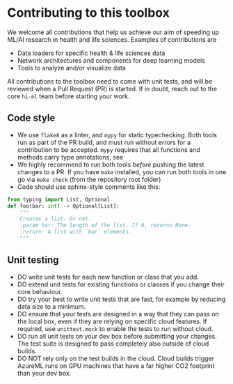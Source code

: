 # Contributing to this toolbox

We welcome all contributions that help us achieve our aim of speeding up ML/AI research in health and life sciences.
Examples of contributions are
* Data loaders for specific health & life sciences data
* Network architectures and components for deep learning models
* Tools to analyze and/or visualize data

All contributions to the toolbox need to come with unit tests, and will be reviewed when a Pull Request (PR) is started.
If in doubt, reach out to the core `hi-ml` team before starting your work.


## Code style

- We use `flake8` as a linter, and `mypy` for static typechecking. Both tools run as part of the PR build, and must run
without errors for a contribution to be accepted. `mypy` requires that all functions and methods carry type annotations,
see 
- We highly recommend to run both tools _before_ pushing the latest changes to a PR. If you have `make` installed, you
can run both tools in one go via `make check` (from the repository root folder)
- Code should use sphinx-style comments like this:
```python
from typing import List, Optional
def foo(bar: int) -> Optional[List]:
    """
    Creates a list. Or not.
    :param bar: The length of the list. If 0, returns None.
    :return: A list with `bar` elements.
    """
```

## Unit testing
- DO write unit tests for each new function or class that you add.
- DO extend unit tests for existing functions or classes if you change their core behaviour.
- DO try your best to write unit tests that are fast, for example by reducing data size to a minimum.
- DO ensure that your tests are designed in a way that they can pass on the local box, even if they are relying on
specific cloud features. If required, use `unittest.mock` to enable the tests to run without cloud. 
- DO run all unit tests on your dev box before submitting your changes. The test suite is designed to pass completely
also outside of cloud builds.
- DO NOT rely only on the test builds in the cloud. Cloud builds trigger AzureML runs on GPU 
machines that have a far higher CO2 footprint than your dev box.

